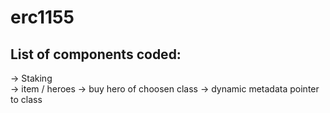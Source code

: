 # erc1155
## List of components coded:
-> Staking   
-> item / heroes
-> buy hero of choosen class
-> dynamic metadata pointer to class
